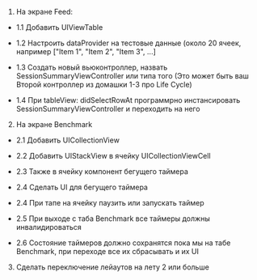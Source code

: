 1. На экране Feed:

  - 1.1 Добавить UIViewTable

  - 1.2 Настроить dataProvider на тестовые данные (около 20 ячеек, например ["Item 1", "Item 2", "Item 3", ...]

  - 1.3 Создать новый вьюконтроллер, назвать SessionSummaryViewController или типа того (Это может быть ваш Второй контроллер из домашки 1-3 про Life Cycle)

  - 1.4 При tableView: didSelectRowAt программрно инстансировать SessionSummaryViewController и переходить на него

2. На экране Benchmark 

  - 2.1 Добавить UICollectionView

  - 2.2 Добавить UIStackView в ячейку UICollectionViewCell

  - 2.3 Также в ячейку компонент бегущего таймера

  - 2.4 Сделать UI для бегущего таймера

  - 2.4 При тапе на ячейку паузить или запускать таймер

  - 2.5 При выходе с таба Benchmark все таймеры должны инвалидироваться 

  - 2.6 Состояние таймеров должно сохранятся пока мы на табе Benchmark, при переходе все их сбрасывать и их UI

3. Сделать переключение лейаутов на лету 2 или больше
